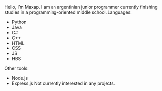 Hello, I’m Maxap.
I am an argentinian junior programmer currently finishing studies in a programming-oriented middle school.
Languages:
- Python
- Java
- C#
- C++
- HTML
- CSS
- JS
- HBS

Other tools:
- Node.js
- Express.js
Not currently interested in any projects.
